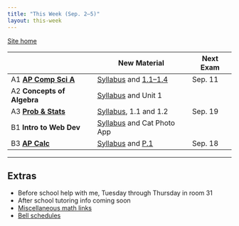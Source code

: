 ```yaml
---
title: "This Week (Sep. 2–5)"
layout: this-week
---
```


[Site home](./)

|                                                | New Material                                                                              | Next Exam |
| ---------------------------------------------- | ----------------------------------------------------------------------------------------- | --------- |
| A1 [**AP Comp Sci A**](./csawesome2/)          | [Syllabus](./syllabi/ap-csa.md) and [1.1–1.4](./csawesome2/)                              | Sep. 11   |
| A2 **Concepts of Algebra**                     | [Syllabus](./syllabi/concepts-of-algebra.md) and Unit 1                                   |           |
| A3 [**Prob & Stats**](./statistics-open-stax/) | [Syllabus](./syllabi/prob-and-stats.md), 1.1 and 1.2                                      | Sep. 19   |
| B1 **Intro to Web Dev**                        | [Syllabus](./syllabi/intro-to-web-dev.md) and Cat Photo App                               |           |
| B3 [**AP Calc**](./calc-for-ap-larson/)        | [Syllabus](./syllabi/ap-calc.md) and [P.1](./calc-for-ap-larson/0.1-graphs-and-models.md) | Sep. 18   |

---

## Extras

- Before school help with me, Tuesday through Thursday in room 31
- After school tutoring info coming soon
- [Miscellaneous math links](./misc/math-links.md)
- [Bell schedules](./misc/bell-schedule.md)
